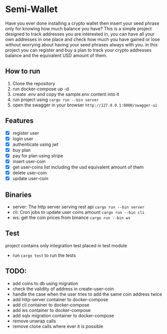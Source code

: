# Semi-Wallet
Have you ever done installing a crypto wallet then insert your seed phrase only for knowing how much balance you have? 
This is a simple project designed to track addresses you are interested in, you can have all your own addresses in one place and check how much you have gained or lose without worrying about
having your seed phrases always with you. in this project you can register and buy a plan to track your crypto addresses balance and the equivalent USD amount of them.


## How to run
1. Clone the repository
2. run docker-compose up -d
3. create .env and copy the sample.env content into it
4. run project using ```cargo run --bin server```
5. open the swagger in your browser ```http://127.0.0.1:8000/swagger-ui```

## Features
- [x] register user
- [x] login user 
- [x] authenticate using jwt
- [x] buy plan 
- [x] pay for plan using stripe
- [x] insert user-coin
- [x] get user-coins list including the usd equivalent amount of them
- [x] delete user-coin 
- [x] update user-coin

## Binaries
- server: The http server serving rest api ```cargo run --bin server```
- cli: Cron jobs to update user coins amount  ```cargo run --bin cli```
- ws: get the coin prices from binance  ```cargo run --bin ws```

## Test
project contains only integration test placed in test module
- run ```cargo test``` to run the tests

## TODO:
- add coins to db using migration
- check the validity of address in create-user-coin
- handle the case when the user tries to add the same coin address twice
- add http-server container to docker-compose
- add cli container to docker-compose
- add ws container to docker-compose
- add sqlx migration container to docker-compose
- remove unwrap calls
- remove clone calls where ever it is possible
